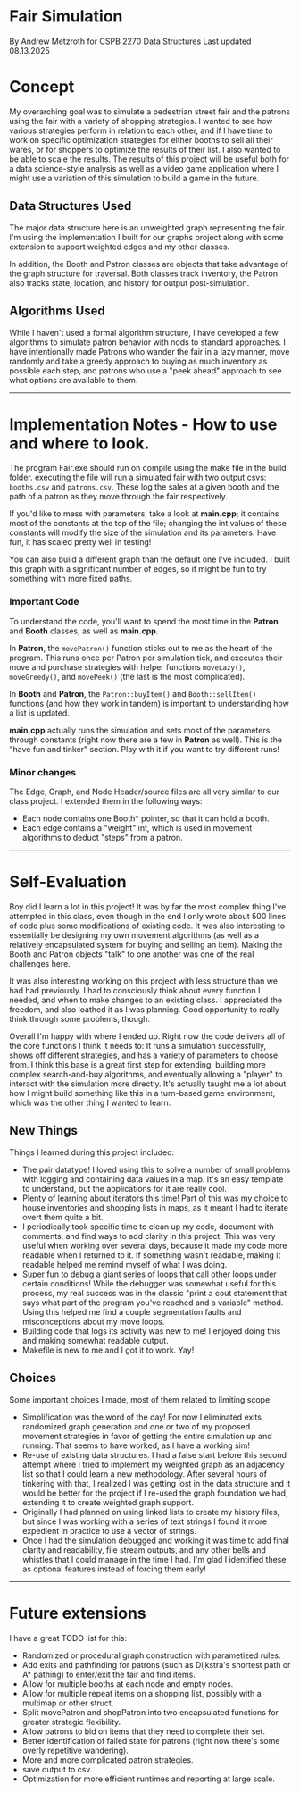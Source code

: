 # Fair Simulation
By Andrew Metzroth for CSPB 2270 Data Structures
Last updated 08.13.2025 

# Concept
My overarching goal was to simulate a pedestrian street fair and the patrons using the fair with a variety of shopping strategies. I wanted to see how various strategies perform in relation to each other, and if I have time to work on specific optimization strategies for either booths to sell all their wares, or for shoppers to optimize the results of their list. I also wanted to be able to scale the results. The results of this project will be useful both for a data science-style analysis as well as a video game application where I might use a variation of this simulation to build a game in the future.

## Data Structures Used 
The major data structure here is an unweighted graph representing the fair. I'm using the implementation I built for our graphs project along with some extension to support weighted edges and my other classes.

In addition, the Booth and Patron classes are objects that take advantage of the graph structure for traversal. Both classes track inventory, the Patron also tracks state, location, and history for output post-simulation.

## Algorithms Used
While I haven't used a formal algorithm structure, I have developed a few algorithms to simulate patron behavior with nods to standard approaches. I have intentionally made Patrons who wander the fair in a lazy manner, move randomly and take a greedy approach to buying as much inventory as possible each step, and patrons who use a "peek ahead" approach to see what options are available to them.

----

# Implementation Notes - How to use and where to look.
The program Fair.exe should run on compile using the make file in the build folder. executing the file will run a simulated fair with two output csvs: `booths.csv` and `patrons.csv`. These log the sales at a given booth and the path of a patron as they move through the fair respectively.

If you'd like to mess with parameters, take a look at **main.cpp**; it contains most of the constants at the top of the file; changing the int values of these constants will modify the size of the simulation and its parameters. Have fun, it has scaled pretty well in testing!

You can also build a different graph than the default one I've included. I built this graph with a significant number of edges, so it might be fun to try something with more fixed paths.

### Important Code
To understand the code, you'll want to spend the most time in the **Patron** and **Booth** classes, as well as **main.cpp**. 

In **Patron**, the `movePatron()` function sticks out to me as the heart of the program. This runs once per Patron per simulation tick, and executes their move and purchase strategies with helper functions `moveLazy()`, `moveGreedy()`, and `movePeek()` (the last is the most complicated).

In **Booth** and **Patron**, the `Patron::buyItem()` and `Booth::sellItem()` functions (and how they work in tandem) is important to understanding how a list is updated.

**main.cpp** actually runs the simulation and sets most of the parameters through constants (right now there are a few in **Patron** as well). This is the "have fun and tinker" section. Play with it if you want to try different runs!

### Minor changes
The Edge, Graph, and Node Header/source files are all very similar to our class project. I extended them in the following ways:
- Each node contains one Booth* pointer, so that it can hold a booth.
- Each edge contains a "weight" int, which is used in movement algorithms to deduct "steps" from a patron.

----

# Self-Evaluation
Boy did I learn a lot in this project! It was by far the most complex thing I've attempted in this class, even though in the end I only wrote about 500 lines of code plus some modifications of existing code. It was also interesting to essentially be designing my own movement algorithms (as well as a relatively encapsulated system for buying and selling an item). Making the Booth and Patron objects "talk" to one another was one of the real challenges here.

It was also interesting working on this project with less structure than we had had previously. I had to consciously think about every function I needed, and when to make changes to an existing class. I appreciated the freedom, and also loathed it as I was planning. Good opportunity to really think through some problems, though.

Overall I'm happy with where I ended up. Right now the code delivers all of the core functions I think it needs to: It runs a simulation successfully, shows off different strategies, and has a variety of parameters to choose from. I think this base is a great first step for extending, building more complex search-and-buy algorithms, and eventually allowing a "player" to interact with the simulation more directly. It's actually taught me a lot about how I might build something like this in a turn-based game environment, which was the other thing I wanted to learn.

## New Things
Things I learned during this project included:
- The pair datatype! I loved using this to solve a number of small problems with logging and containing data values in a map. It's an easy template to understand, but the applications for it are really cool.
- Plenty of learning about iterators this time! Part of this was my choice to house inventories and shopping lists in maps, as it meant I had to iterate overt them quite a bit. 
- I periodically took specific time to clean up my code, document with comments, and find ways to add clarity in this project. This was very useful when working over several days, because it made my code more readable when I returned to it. If something wasn't readable, making it readable helped me remind myself of what I was doing.
- Super fun to debug a giant series of loops that call other loops under certain conditions! While the debugger was somewhat useful for this process, my real success was in the classic "print a cout statement that says what part of the program you've reached and a variable" method. Using this helped me find a couple segmentation faults and misconceptions about my move loops.
- Building code that logs its activity was new to me! I enjoyed doing this and making somewhat readable output.
- Makefile is new to me and I got it to work. Yay!

## Choices
Some important choices I made, most of them related to limiting scope:
- Simplification was the word of the day! For now I eliminated exits, randomized graph generation and one or two of my proposed movement strategies in favor of getting the entire simulation up and running. That seems to have worked, as I have a working sim!
- Re-use of existing data structures. I had a false start before this second attempt where I tried to implement my weighted graph as an adjacency list so that I could learn a new methodology. After several hours of tinkering with that, I realized I was getting lost in the data structure and it would be better for the project if I re-used the graph foundation we had, extending it to create weighted graph support.
- Originally I had planned on using linked lists to create my history files, but since I was working with a series of text strings I found it more expedient in practice to use a vector of strings.
- Once I had the simulation debugged and working it was time to add final clarity and readability, file stream outputs, and any other bells and whistles that I could manage in the time I had. I'm glad I identified these as optional features instead of forcing them early!


----

# Future extensions
I have a great TODO list for this:
- Randomized or procedural graph construction with parametized rules.
- Add exits and pathfinding for patrons (such as Dijkstra's shortest path or A* pathing) to enter/exit the fair and find items.
- Allow for multiple booths at each node and empty nodes.
- Allow for multiple repeat items on a shopping list, possibly with a multimap or other struct.
- Split movePatron and shopPatron into two encapsulated functions for greater strategic flexibility.
- Allow patrons to bid on items that they need to complete their set.
- Better identification of failed state for patrons (right now there's some overly repetitive wandering).
- More and more complicated patron strategies.
- save output to csv.
- Optimization for more efficient runtimes and reporting at large scale.
